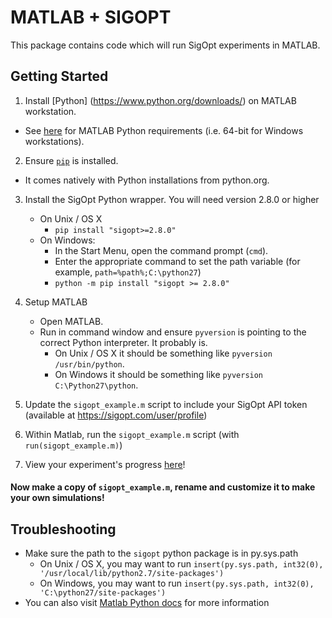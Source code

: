 # MATLAB + SIGOPT

This package contains code which will run SigOpt experiments in MATLAB.

## Getting Started

1. Install [Python] (https://www.python.org/downloads/) on MATLAB workstation.
  - See [here](https://www.mathworks.com/help/matlab/matlab_external/system-requirements-for-matlab-engine-for-python.html) for MATLAB Python requirements (i.e. 64-bit for Windows workstations).

2. Ensure [`pip`](https://pip.pypa.io/en/stable/installing/) is installed. 
  - It comes natively with Python installations from python.org.

3. Install the SigOpt Python wrapper. You will need version 2.8.0 or higher
   - On Unix / OS X
      - `pip install "sigopt>=2.8.0"`
   - On Windows:
      - In the Start Menu, open the command prompt (`cmd`).
      - Enter the appropriate command to set the path variable (for example, `path=%path%;C:\python27`)
      - `python -m pip install "sigopt >= 2.8.0"`

4. Setup MATLAB
    - Open MATLAB.
    - Run in command window and ensure `pyversion` is pointing to the correct Python interpreter. It probably is.
        - On Unix / OS X it should be something like `pyversion /usr/bin/python`. 
        - On Windows it should be something like `pyversion C:\Python27\python`.

5. Update the `sigopt_example.m` script to include your SigOpt API token (available at https://sigopt.com/user/profile)

6. Within Matlab, run the `sigopt_example.m` script (with `run(sigopt_example.m)`)

7. View your experiment's progress [here](http://www.sigopt.com/experiments)!

#### Now make a copy of `sigopt_example.m`, rename and customize it to make your own simulations! 

## Troubleshooting

- Make sure the path to the `sigopt` python package is in py.sys.path
  - On Unix / OS X, you may want to run `insert(py.sys.path, int32(0), '/usr/local/lib/python2.7/site-packages')`
  - On Windows, you may want to run `insert(py.sys.path, int32(0), 'C:\python27/site-packages')`
- You can also visit
  [Matlab Python docs](https://www.mathworks.com/help/matlab/matlab_external/undefined-variable-py-or-function-py-command.html)
  for more information

